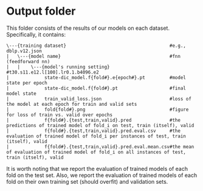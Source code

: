 # Output folder
This folder consists of the results of our models on each dataset. Specifically, it contains:

``` 
\---{training dataset}                                      #e.g., dblp.v12.json
|   \---{model name}                                        #fnn (feedforward nn)
|   |    \---{model's running setting}                      #t30.s11.e12.l[100].lr0.1.b4096.e2
|             state-dic_model.f{fold#}.e{epoch#}.pt         #model state per epoch
|             state-dic_model.f{fold#}.pt                   #final model state
|             train_valid_loss.json                         #loss of the model at each epoch for train and valid sets
|             fold{fold#}.png                               #figure for loss of train vs. valid over epochs
|             f{fold#}.{test,train,valid}.pred              #the predictions of trained model of fold_i on test, train (itself), valid
|             f{fold#}.{test,train,valid}.pred.eval.csv     #the evaluation of trained model of fold_i per instances of test, train (itself), valid
|             f{fold#}.{test,train,valid}.pred.eval.mean.csv#the mean of evaluation of trained model of fold_i on all instances of test, train (itself), valid
```
It is worth noting that we report the evaluation of trained models of each fold on the test set.
Also, we report the evaluation of trained models of each fold on their own training set (should overfit) and validation sets.